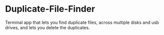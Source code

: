# Duplicate-File-Finder
Terminal app that lets you find duplicate files, across multiple disks and usb drives, and lets you delete the duplicates.
